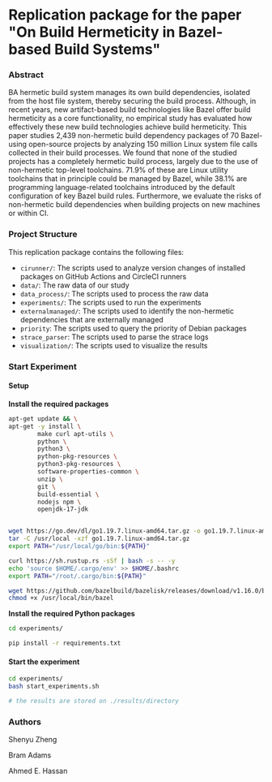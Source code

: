 # Replication package for the paper "On Build Hermeticity in Bazel-based Build Systems"


### Abstract


BA hermetic build system manages its own build dependencies, isolated from the host file system, thereby securing the build process. Although, in recent years, new artifact-based build technologies like Bazel offer build hermeticity as a core functionality, no empirical study has evaluated how effectively these new build technologies achieve build hermeticity. This paper studies 2,439 non-hermetic build dependency packages of 70 Bazel-using open-source projects by analyzing 150 million Linux system file calls collected in their build processes. We found that none of the studied projects has a completely hermetic build process, largely due to the use of non-hermetic top-level toolchains. 71.9\% of these are Linux utility toolchains that in principle could be managed by Bazel, while 38.1\% are programming language-related toolchains introduced by the default configuration of key Bazel build rules. Furthermore, we evaluate the risks of non-hermetic build dependencies when building projects on new machines or within CI.


### Project Structure
This replication package contains the following files:


- `cirunner/`: The scripts used to analyze version changes of installed packages on GitHub Actions and CircleCI runners
- `data/`: The raw data of our study
- `data_process/`: The scripts used to process the raw data
- `experiments/`: The scripts used to run the experiments
- `externalmanaged/`: The scripts used to identify the non-hermetic dependencies that are externally managed 
- `priority`: The scripts used to query the priority of Debian packages
- `strace_parser`: The scripts used to parse the strace logs
- `visualization/`: The scripts used to visualize the results

### Start Experiment

#### Setup

**Install the required packages**
```bash
apt-get update && \
apt-get -y install \
        make curl apt-utils \
        python \
        python3 \
        python-pkg-resources \
        python3-pkg-resources \
        software-properties-common \
        unzip \
        git \
        build-essential \
        nodejs npm \
        openjdk-17-jdk


wget https://go.dev/dl/go1.19.7.linux-amd64.tar.gz -o go1.19.7.linux-amd64.tar.gz
tar -C /usr/local -xzf go1.19.7.linux-amd64.tar.gz
export PATH="/usr/local/go/bin:${PATH}"

curl https://sh.rustup.rs -sSf | bash -s -- -y
echo 'source $HOME/.cargo/env' >> $HOME/.bashrc
export PATH="/root/.cargo/bin:${PATH}"

wget https://github.com/bazelbuild/bazelisk/releases/download/v1.16.0/bazelisk-linux-amd64 -o /usr/local/bin/bazel
chmod +x /usr/local/bin/bazel


```

**Install the required Python packages**
```bash
cd experiments/

pip install -r requirements.txt

```

#### Start the experiment
```bash
cd experiments/
bash start_experiments.sh

# the results are stored on ./results/directory
```

### Authors

Shenyu Zheng

Bram Adams

Ahmed E. Hassan